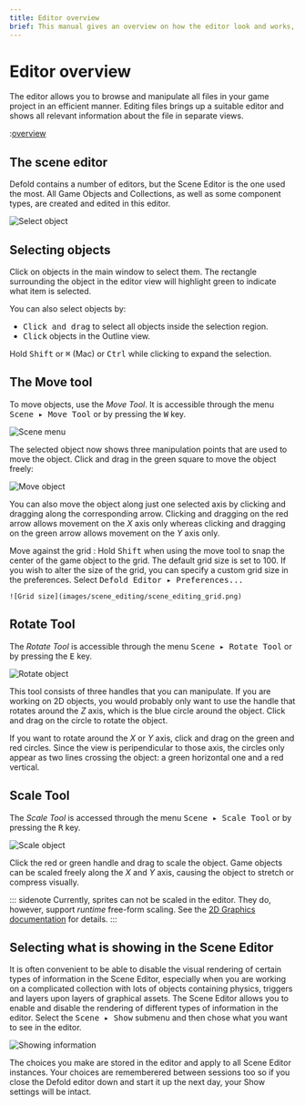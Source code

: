 ```yaml
---
title: Editor overview
brief: This manual gives an overview on how the editor look and works, and how to navigate in it.
---
```


# Editor overview

The editor allows you to browse and manipulate all files in your game project in an efficient manner. Editing files brings up a suitable editor and shows all relevant information about the file in separate views.

:[overview](../shared/editor-views.md)

## The scene editor

Defold contains a number of editors, but the Scene Editor is the one used the most. All Game Objects and Collections, as well as some component types, are created and edited in this editor.

![Select object](images/scene_editing/scene_editing_select.png)

## Selecting objects

Click on objects in the main window to select them. The rectangle surrounding the object in the editor view will highlight green to indicate what item is selected.

You can also select objects by:

- <kbd>Click and drag</kbd> to select all objects inside the selection region.
- <kbd>Click</kbd> objects in the Outline view.

Hold <kbd>Shift</kbd> or <kbd>⌘</kbd> (Mac) or <kbd>Ctrl</kbd> while clicking to expand the selection.

## The Move tool

To move objects, use the *Move Tool*. It is accessible through the menu <kbd>Scene ▸ Move Tool</kbd> or by pressing the <kbd>W</kbd> key.

![Scene menu](images/scene_editing/scene_editing_scene.png)

The selected object now shows three manipulation points that are used to move the object. Click and drag in the green square to move the object freely:

![Move object](images/scene_editing/scene_editing_move.png)

You can also move the object along just one selected axis by clicking and dragging along the corresponding arrow. Clicking and dragging on the red arrow allows movement on the *X* axis only whereas clicking and dragging on the green arrow allows movement on the *Y* axis only.

Move against the grid
: Hold <kbd>Shift</kbd> when using the move tool to snap the center of the game object to the grid. The default grid size is set to 100. If you wish to alter the size of the grid, you can specify a custom grid size in the preferences. Select <kbd>Defold Editor ▸ Preferences...</kbd>

    ![Grid size](images/scene_editing/scene_editing_grid.png)

## Rotate Tool

The *Rotate Tool* is accessible through the menu <kbd>Scene ▸ Rotate Tool</kbd> or by pressing the <kbd>E</kbd> key.

![Rotate object](images/scene_editing/scene_editing_rotate.png)

This tool consists of three handles that you can manipulate. If you are working on 2D objects, you would probably only want to use the handle that rotates around the *Z* axis, which is the blue circle around the object. Click and drag on the circle to rotate the object.

If you want to rotate around the *X* or *Y* axis, click and drag on the green and red circles. Since the view is peripendicular to those axis, the circles only appear as two lines crossing the object: a green horizontal one and a red vertical.

## Scale Tool

The *Scale Tool* is accessed through the menu <kbd>Scene ▸ Scale Tool</kbd> or by pressing the <kbd>R</kbd> key.

![Scale object](images/scene_editing/scene_editing_scale.png)

Click the red or green handle and drag to scale the object. Game objects can be scaled freely along the *X* and *Y* axis, causing the object to stretch or compress visually.

::: sidenote
Currently, sprites can not be scaled in the editor. They do, however, support *runtime* free-form scaling. See the [2D Graphics documentation](/manuals/2dgraphics/) for details.
:::

## Selecting what is showing in the Scene Editor

It is often convenient to be able to disable the visual rendering of certain types of information in the Scene Editor, especially when you are working on a complicated collection with lots of objects containing physics, triggers and layers upon layers of graphical assets. The Scene Editor allows you to enable and disable the rendering of different types of information in the editor. Select the <kbd>Scene ▸ Show</kbd> submenu and then chose what you want to see in the editor.

![Showing information](images/scene_editing/scene_editing_show.png)

The choices you make are stored in the editor and apply to all Scene Editor instances. Your choices are rememberered between sessions too so if you close the Defold editor down and start it up the next day, your Show settings will be intact.

